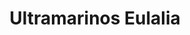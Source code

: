 ---
title: "Ultramarinos Eulalia"
url: /herrera-de-pisuerga/ultramarinos-eulalia/
shop: comodidad
---